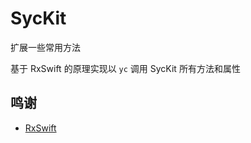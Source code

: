 # SycKit

扩展一些常用方法

基于 RxSwift 的原理实现以 `yc` 调用 SycKit 所有方法和属性


## 鸣谢

- [RxSwift](https://github.com/ReactiveX/RxSwift)


